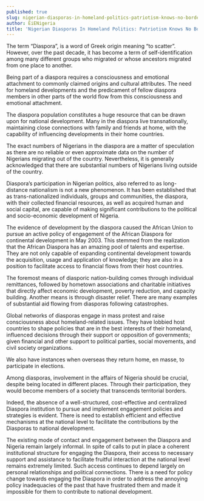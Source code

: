 ```yaml
---
published: true
slug: nigerian-diasporas-in-homeland-politics-patriotism-knows-no-borders
author: EiENigeria
title: 'Nigerian Diasporas In Homeland Politics: Patriotism Knows No Borders'
---
```

The term “Diaspora”, is a word of Greek origin meaning “to scatter”. However, over the past decade, it has become a term of self-identification among many different groups who migrated or whose ancestors migrated from one place to another.

Being part of a diaspora requires a consciousness and emotional attachment to commonly claimed origins and cultural attributes. The need for homeland developments and the predicament of fellow diaspora members in other parts of the world flow from this consciousness and emotional attachment.

The diaspora population constitutes a huge resource that can be drawn upon for national development. Many in the diaspora live transnationally, maintaining close connections with family and friends at home, with the capability of influencing developments in their home countries.

The exact numbers of Nigerians in the diaspora are a matter of speculation as there are no reliable or even approximate data on the number of Nigerians migrating out of the country. Nevertheless, it is generally acknowledged that there are substantial numbers of Nigerians living outside of the country.

Diaspora’s participation in Nigerian politics, also referred to as long-distance nationalism is not a new phenomenon. It has been established that as trans-nationalized individuals, groups and communities, the diaspora, with their collected financial resources, as well as acquired human and social capital, are capable of making significant contributions to the political and socio-economic development of Nigeria.

The evidence of development by the diaspora caused the African Union to pursue an active policy of engagement of the African Diaspora for continental development in May 2003. This stemmed from the realization that the African Diaspora has an amazing pool of talents and expertise. They are not only capable of expanding continental development towards the acquisition, usage and application of knowledge; they are also in a position to facilitate access to financial flows from their host countries. 

The foremost means of diasporic nation-building comes through individual remittances, followed by hometown associations and charitable initiatives that directly affect economic development, poverty reduction, and capacity building. Another means is through disaster relief. There are many examples of substantial aid flowing from diasporas following catastrophes. 

Global networks of diasporas engage in mass protest and raise consciousness about homeland-related issues. They have lobbied host countries to shape policies that are in the best interests of their homeland, influenced decisions through their support or opposition of governments; given financial and other support to political parties, social movements, and civil society organizations. 

We also have instances when overseas they return home, en masse, to participate in elections.

Among diasporas, involvement in the affairs of Nigeria should be crucial, despite being located in different places. Through their participation, they would become members of a society that transcends territorial borders. 

Indeed, the absence of a well-structured, cost-effective and centralized Diaspora institution to pursue and implement engagement policies and strategies is evident. There is need to establish efficient and effective mechanisms at the national level to facilitate the contributions by the Diasporas to national development. 

The existing mode of contact and engagement between the Diaspora and Nigeria remain largely informal. In spite of calls to put in place a coherent institutional structure for engaging the Diaspora, their access to necessary support and assistance to facilitate fruitful interaction at the national level remains extremely limited. Such access continues to depend largely on personal relationships and political connections. There is a need for policy change towards engaging the Diaspora in order to address the annoying policy inadequacies of the past that have frustrated them and made it impossible for them to contribute to national development.

